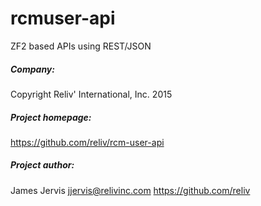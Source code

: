 rcmuser-api
====================

ZF2 based APIs using REST/JSON

##### Company:
Copyright Reliv' International, Inc. 2015

##### Project homepage: #####
https://github.com/reliv/rcm-user-api

##### Project author: #####
James Jervis
jjervis@relivinc.com
https://github.com/reliv
